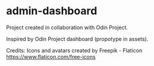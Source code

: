# admin-dashboard
Project created in collaboration with Odin Project.

Inspired by Odin Project dashboard (propotype in assets).

Credits:
Icons and avatars created by Freepik - Flaticon https://www.flaticon.com/free-icons